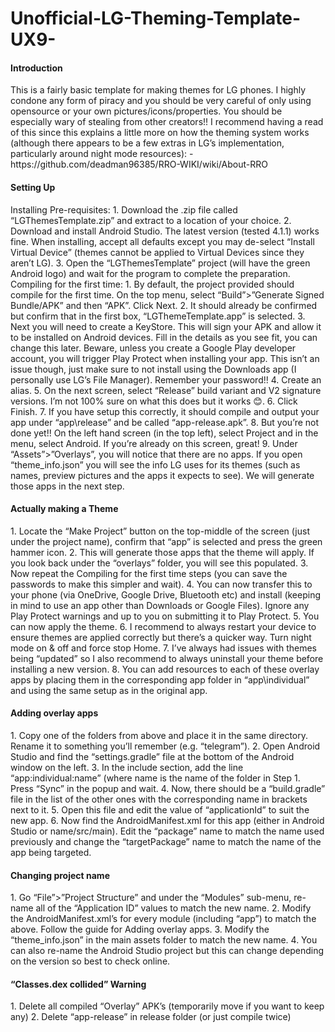 # Unofficial-LG-Theming-Template-UX9-

<h4>Introduction</h4>
This is a fairly basic template for making themes for LG phones. I highly condone any form of piracy and you should be very careful of only using opensource or your own pictures/icons/properties. You should be especially wary of stealing from other creators!! 
I recommend having a read of this since this explains a little more on how the theming system works (although there appears to be a few extras in LG’s implementation, particularly around night mode resources):
-	https://github.com/deadman96385/RRO-WIKI/wiki/About-RRO

<h4>Setting Up</h4>
	Installing Pre-requisites:
1.	Download the .zip file called “LGThemesTemplate.zip” and extract to a location of your choice.
2.	Download and install Android Studio. The latest version (tested 4.1.1) works fine. When installing, accept all defaults except you may de-select “Install Virtual Device” (themes cannot be applied to Virtual Devices since they aren’t LG).
3.	Open the “LGThemesTemplate” project (will have the green Android logo) and wait for the program to complete the preparation.
Compiling for the first time:
1.	By default, the project provided should compile for the first time. On the top menu, select “Build”>”Generate Signed Bundle/APK” and then “APK”. Click Next.
2.	It should already be confirmed but confirm that in the first box, “LGThemeTemplate.app” is selected.
3.	Next you will need to create a KeyStore. This will sign your APK and allow it to be installed on Android devices. Fill in the details as you see fit, you can change this later. Beware, unless you create a Google Play developer account, you will trigger Play Protect when installing your app. This isn’t an issue though, just make sure to not install using the Downloads app (I personally use LG’s File Manager). Remember your password!!
4.	Create an alias.
5.	On the next screen, select “Release” build variant and V2 signature versions. I’m not 100% sure on what this does but it works 😊.
6.	Click Finish.
7.	If you have setup this correctly, it should compile and output your app under “app\release” and be called “app-release.apk”.
8.	But you’re not done yet!! On the left hand screen (in the top left), select Project and in the menu, select Android. If you’re already on this screen, great!
9.	Under “Assets”>”Overlays”, you will notice that there are no apps. If you open “theme_info.json” you will see the info LG uses for its themes (such as names, preview pictures and the apps it expects to see). We will generate those apps in the next step.

<h4>Actually making a Theme</h4>
1.	Locate the “Make Project” button on the top-middle of the screen (just under the project name), confirm that “app” is selected and press the green hammer icon.
2.	This will generate those apps that the theme will apply. If you look back under the “overlays” folder, you will see this populated. 
3.	Now repeat the Compiling for the first time steps (you can save the passwords to make this simpler and wait).
4.	You can now transfer this to your phone (via OneDrive, Google Drive, Bluetooth etc) and install (keeping in mind to use an app other than Downloads or Google Files). Ignore any Play Protect warnings and up to you on submitting it to Play Protect.
5.	You can now apply the theme.
6.	I recommend to always restart your device to ensure themes are applied correctly but there’s a quicker way. Turn night mode on & off and force stop Home. 
7.	I’ve always had issues with themes being “updated” so I also recommend to always uninstall your theme before installing a new version.
8.	You can add resources to each of these overlay apps by placing them in the corresponding app folder in “app\individual” and using the same setup as in the original app.

<h4>Adding overlay apps</h4>
1.	Copy one of the folders from above and place it in the same directory. Rename it to something you’ll remember (e.g. “telegram”).
2.	Open Android Studio and find the “settings.gradle” file at the bottom of the Android window on the left.
3.	In the include section, add the line “app:individual:name” (where name is the name of the folder in Step 1. Press “Sync” in the popup and wait.
4.	Now, there should be a “build.gradle” file in the list of the other ones with the corresponding name in brackets next to it.
5.	Open this file and edit the value of “applicationId” to suit the new app. 
6.	Now find the AndroidManifest.xml for this app (either in Android Studio or name/src/main). Edit the “package” name to match the name used previously and change the “targetPackage” name to match the name of the app being targeted. 

<h4>Changing project name</h4>
1.	Go “File”>”Project Structure” and under the “Modules” sub-menu, re-name all of the “Application ID” values to match the new name.
2.	Modify the AndroidManifest.xml’s for every module (including “app”) to match the above. Follow the guide for Adding overlay apps. 
3.	Modify the “theme_info.json” in the main assets folder to match the new name.
4.	You can also re-name the Android Studio project but this can change depending on the version so best to check online.

<h4>“Classes.dex collided” Warning</h4>
1.	Delete all compiled “Overlay” APK’s (temporarily move if you want to keep any)
2.	Delete “app-release” in release folder (or just compile twice)





